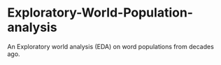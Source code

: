 # Exploratory-World-Population-analysis
An  Exploratory world analysis (EDA) on word populations from decades ago.
